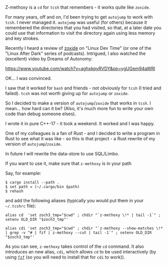 
Z-methoxy is a `cd` for `tcsh` that remembers - it works quite like `zoxide`.

For many years, off and on, I'd been trying to get `autojump` to work
with `tcsh`.  I never managed it.  `autojump` was useful (for others)
because it remembered the directories that you had visited, so that,
at a later date you could use that information to visit the directory
again using less memory and key strokes.

Recently I heard a review of [zoxide](https://github.com/ajeetdsouza/zoxide)
on "Linux Dev Time" (or one of the "Linux After Dark" series of podcasts).
Intrigued, I also watched the (excellent) video by Dreams of Autonomy:

https://www.youtube.com/watch?v=aghxkpyRVDY&pp=ygUGem94aWRl

OK... I was convinced.

I saw that it worked for `bash` and friends - not obviously for `tcsh` (I
tried and failed). `tcsh` was not worth giving up for `autojump` or `zoxide`.

So I decided to make a version of `autojump`/`zoxide` that works in `tcsh`.
I mean... how hard can it be? (Also, it's much more fun to write your own
code than debug someone elses).

I wrote it in pure C++-17 - it took a weekend. It worked and I was happy.

One of my colleagues is a fan of Rust - and I decided to write a program in
Rust to see what it was like - so this is that project - a Rust rewrite of
my version of `autojump`/`zoxide`.

In future I will rewrite the data-store to use SQL/Limbo.

If you want to use it, make sure that `z-methoxy` is in your path

Say, for example:
```
$ cargo install --path .
$ set path = (~/.cargo/bin $path)
$ rehash
```


and add the following aliases (typically you would put them in your `~/.tcshrc` file):

```alias cd  'set zoch3_tmp="$cwd" ; chdir "`z-methoxy \!* | tail -1`" ; setenv OLD_DIR "$zoch3_tmp"'```

```alias cdi 'set zoch3_tmp="$cwd" ; chdir "`z-methoxy --show-matches \!* | grep -v ^# | fzf | z-methoxy --cut | tail -1`" ; setenv OLD_DIR "$zoch3_tmp"'```

As you can see, `z-methoxy` takes control of the `cd` command.
It also introduces an new alias, `cdi`, which allows `cd` to be used interactively (by
 using [`fzf`](https://github.com/junegunn/fzf) (so you will need to install that for `cdi` to work)).

